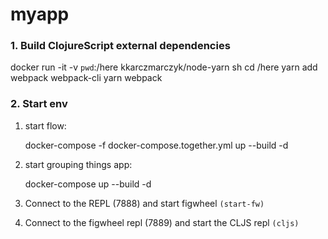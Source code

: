 # myapp

### 1. Build ClojureScript external dependencies

docker run -it -v `pwd`:/here kkarczmarczyk/node-yarn sh
cd /here
yarn add webpack webpack-cli
yarn webpack

### 2. Start env

1. start flow:

    docker-compose -f docker-compose.together.yml up --build -d
    
1. start grouping things app:
     
    docker-compose up --build -d

1. Connect to the REPL (7888) and start figwheel `(start-fw)`
1. Connect to the figwheel repl (7889) and start the CLJS repl `(cljs)`
     